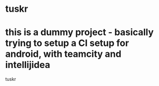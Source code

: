 tuskr
=====
this is a dummy project - basically trying to setup a CI setup for android, with teamcity and intellijidea
=====
tuskr
